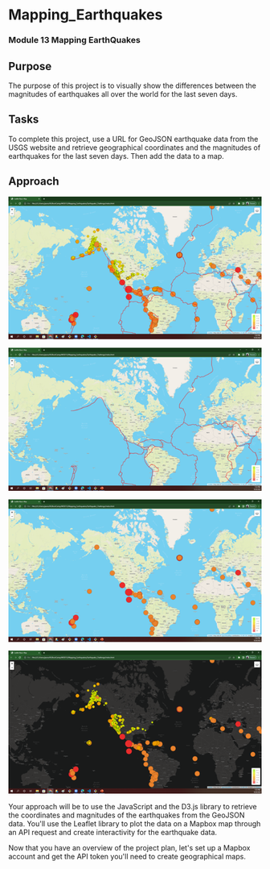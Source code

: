 # Mapping_Earthquakes
### Module 13 Mapping EarthQuakes
## Purpose
The purpose of this project is to visually show the differences between the magnitudes of earthquakes all over the world for the last seven days.

## Tasks
To complete this project, use a URL for GeoJSON earthquake data from the USGS website and retrieve geographical coordinates and the magnitudes of earthquakes for the last seven days. Then add the data to a map.

## Approach

![Screen Shot #1](https://github.com/JBtallgrass/Mapping_Earthquakes/blob/main/Earthquake_Challenge/static/Screenshot-1.png)

![Screen Shot #2](https://github.com/JBtallgrass/Mapping_Earthquakes/blob/main/Earthquake_Challenge/static/Screenshot-2.png)

![Screen Shot #3](https://github.com/JBtallgrass/Mapping_Earthquakes/blob/main/Earthquake_Challenge/static/Screenshot-3.png)

![Screen Shot #4](https://github.com/JBtallgrass/Mapping_Earthquakes/blob/main/Earthquake_Challenge/static/Screenshot-4.png)


Your approach will be to use the JavaScript and the D3.js library to retrieve the coordinates and magnitudes of the earthquakes from the GeoJSON data. You'll use the Leaflet library to plot the data on a Mapbox map through an API request and create interactivity for the earthquake data.

Now that you have an overview of the project plan, let's set up a Mapbox account and get the API token you'll need to create geographical maps.
